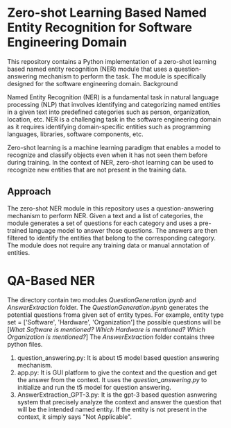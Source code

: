 # Zero-shot Learning Based Named Entity Recognition for Software Engineering Domain

This repository contains a Python implementation of a zero-shot learning based named entity recognition (NER) module that uses a question-answering mechanism to perform the task. The module is specifically designed for the software engineering domain.
Background

Named Entity Recognition (NER) is a fundamental task in natural language processing (NLP) that involves identifying and categorizing named entities in a given text into predefined categories such as person, organization, location, etc. NER is a challenging task in the software engineering domain as it requires identifying domain-specific entities such as programming languages, libraries, software components, etc.

Zero-shot learning is a machine learning paradigm that enables a model to recognize and classify objects even when it has not seen them before during training. In the context of NER, zero-shot learning can be used to recognize new entities that are not present in the training data.

## Approach

The zero-shot NER module in this repository uses a question-answering mechanism to perform NER. Given a text and a list of categories, the module generates a set of questions for each category and uses a pre-trained language model to answer those questions. The answers are then filtered to identify the entities that belong to the corresponding category. The module does not require any training data or manual annotation of entities.

# QA-Based NER
The directory contain two modules _QuestionGeneration.ipynb_ and _AnswerExtraction_ folder. The _QuestionGeneration.ipynb_ generates the potential questions froma given set of entity types. For example, entity type set = ['Software', 'Hardware', 'Organization'] the possible questions will be 
[_What Software is mentioned?_
_Which Hardware is mentioned?_
_Which Organization is mentioned?_]
The _AnswerExtraction_ folder contains three python files. 
1. question_answering.py: It is about t5 model based question answering mechanism.
2. app.py: It is GUI platform to give the context and the question and get the answer from the context. It uses the _question_answering.py_ to initialize and run the t5 model for question answering.
3. AnswerExtraction_GPT-3.py: It is the gpt-3 based question asnwering system that precisely analyze the context and answer the question that will be the intended named entity. If the entity is not present in the context, it simply says "Not Applicable".
